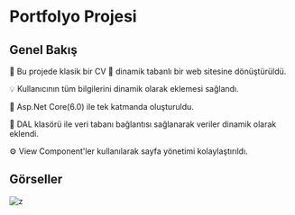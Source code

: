 # Portfolyo Projesi

##  Genel Bakış

🌟 Bu projede klasik bir CV 📝 dinamik tabanlı bir web sitesine dönüştürüldü.

💡 Kullanıcının tüm bilgilerini dinamik olarak eklemesi sağlandı.

🚀 Asp.Net Core(6.0) ile tek katmanda oluşturuldu.

🔗 DAL klasörü ile veri tabanı bağlantısı sağlanarak veriler dinamik olarak eklendi.

⚙️ View Component'ler kullanılarak sayfa yönetimi kolaylaştırıldı.

## Görseller

![z](https://github.com/user-attachments/assets/0a44825f-b615-4f9c-84a2-e8d751782408)
